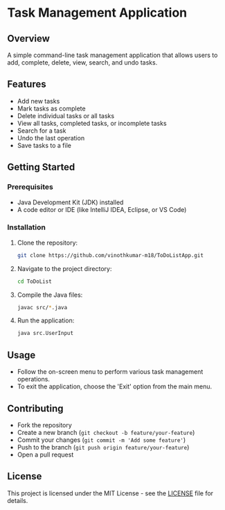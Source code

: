 # Task Management Application

## Overview
A simple command-line task management application that allows users to add, complete, delete, view, search, and undo tasks.

## Features
- Add new tasks
- Mark tasks as complete
- Delete individual tasks or all tasks
- View all tasks, completed tasks, or incomplete tasks
- Search for a task
- Undo the last operation
- Save tasks to a file

## Getting Started
### Prerequisites
- Java Development Kit (JDK) installed
- A code editor or IDE (like IntelliJ IDEA, Eclipse, or VS Code)

### Installation
1. Clone the repository:
    ```sh
    git clone https://github.com/vinothkumar-m18/ToDoListApp.git
    ```
2. Navigate to the project directory:
    ```sh
    cd ToDoList
    ```
3. Compile the Java files:
    ```sh
    javac src/*.java
    ```
4. Run the application:
    ```sh
    java src.UserInput
    ```

## Usage
- Follow the on-screen menu to perform various task management operations.
- To exit the application, choose the 'Exit' option from the main menu.

## Contributing
- Fork the repository
- Create a new branch (`git checkout -b feature/your-feature`)
- Commit your changes (`git commit -m 'Add some feature'`)
- Push to the branch (`git push origin feature/your-feature`)
- Open a pull request

## License
This project is licensed under the MIT License - see the [LICENSE](LICENSE) file for details.
